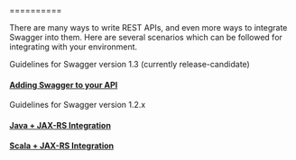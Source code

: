 ==========

There are many ways to write REST APIs, and even more ways to integrate Swagger into them.  Here 
are several scenarios which can be followed for integrating with your environment.

Guidelines for Swagger version 1.3 (currently release-candidate)

#### [Adding Swagger to your API](Adding-Swagger-to-your-API)

Guidelines for Swagger version 1.2.x

#### [Java + JAX-RS Integration](java-jax-rs)

#### [Scala + JAX-RS Integration](scala-jax-rs)


